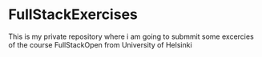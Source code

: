 # FullStackExercises
This is my private repository where i am going to submmit some excercies of the course FullStackOpen from University of Helsinki
